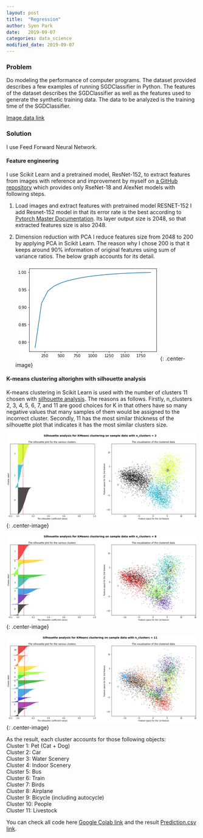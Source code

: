 ```yaml
---
layout: post
title:  "Regression"
author: Syen Park
date:   2019-09-07
categories: data_science
modified_date: 2019-09-07
---
```


### __Problem__

Do modeling the performance of computer programs. The dataset provided describes a few examples of running SGDClassifier in Python. The features of the dataset describes the SGDClassifier as well as the features used to generate the synthetic training data. The data to be analyzed is the training time of the SGDClassifier.

[Image data link](https://www.dropbox.com/sh/gr2istwq2qrnjy8/AAD2dP8T57hQnDvh1UW-3wZUa?dl=0)

### __Solution__

I use Feed Forward Neural Network.

#### __Feature engineering__

I use Scikit Learn and a pretrained model, ResNet-152, to extract features from images with reference
and improvement by myself on [a GitHub repository](https://github.com/christiansafka/img2vec) which provides only RseNet-18 and AlexNet
models with following steps.

1. Load images and extract features with pretrained model RESNET-152
   I add Resnet-152 model in that its error rate is the best according to [Pytorch Master
   Documentation](https://pytorch.org/docs/stable/torchvision/models.html). Its layer output size is 2048, so that extracted features size is also 2048.

2. Dimension reduction with PCA
   I reduce features size from 2048 to 200 by applying PCA in Scikit Learn. The reason why I
   chose 200 is that it keeps around 90% information of original features using sum of variance
   ratios. The below graph accounts for its detail.

   ![PCA plot](/assets/K-means_PCA.png){: .center-image}

#### __K-means clustering altorighm with silhouette analysis__

K-means clustering in Scikit Learn is used with the number of clusters 11 chosen with [silhouette
analysis](https://scikit-learn.org/stable/auto_examples/cluster/plot_kmeans_silhouette_analysis.html). The reasons as follows. Firstly, n_clusters 2, 3, 4, 5, 6, 7, and 11 are good choices for K in
that others have so many negative values that many samples of them would be assigned to the
incorrect cluster. Secondly, 11 has the most similar thickness of the silhouette plot that indicates
it has the most similar clusters size.

![PCA plot](/assets/sil_03.png){: .center-image}

![PCA plot](/assets/sil_08.png){: .center-image}

![PCA plot](/assets/sil_11.png){: .center-image}

As the result, each cluster accounts for those following objects:  
Cluster 1: Pet (Cat + Dog)  
Cluster 2: Car  
Cluster 3: Water Scenery  
Cluster 4: Indoor Scenery  
Cluster 5: Bus  
Cluster 6: Train  
Cluster 7: Birds  
Cluster 8: Airplane  
Cluster 9: Bicycle (including autocycle)  
Cluster 10: People  
Cluster 11: Livestock  

You can check all code here [Google Colab link](https://colab.research.google.com/drive/1PRfXoQzhmd71uWYso4M4SBqtQ2ikk5Pe) and the result [Prediction.csv link](https://drive.google.com/open?id=13aBm-IyWi9tWm5_VQ6q6eEyNNM4adzBd).
